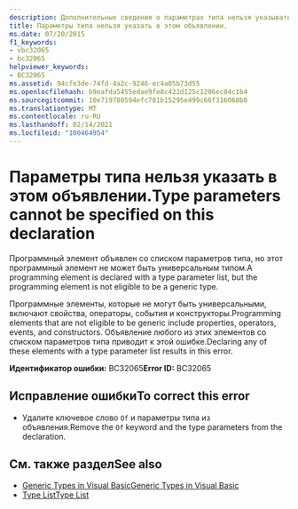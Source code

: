```yaml
---
description: Дополнительные сведения о параметрах типа нельзя указывать в этом объявлении.
title: Параметры типа нельзя указать в этом объявлении.
ms.date: 07/20/2015
f1_keywords:
- vbc32065
- bc32065
helpviewer_keywords:
- BC32065
ms.assetid: 94cfe3de-74fd-4a2c-9246-ec4a05b73d55
ms.openlocfilehash: b9eafda5455edae9fe8c422d125c1206ec84c1b4
ms.sourcegitcommit: 10e719780594efc781b15295e499c66f316068b8
ms.translationtype: MT
ms.contentlocale: ru-RU
ms.lasthandoff: 02/14/2021
ms.locfileid: "100464954"
---
```

# <a name="type-parameters-cannot-be-specified-on-this-declaration"></a><span data-ttu-id="4a62b-103">Параметры типа нельзя указать в этом объявлении.</span><span class="sxs-lookup"><span data-stu-id="4a62b-103">Type parameters cannot be specified on this declaration</span></span>

<span data-ttu-id="4a62b-104">Программный элемент объявлен со списком параметров типа, но этот программный элемент не может быть универсальным типом.</span><span class="sxs-lookup"><span data-stu-id="4a62b-104">A programming element is declared with a type parameter list, but the programming element is not eligible to be a generic type.</span></span>  
  
 <span data-ttu-id="4a62b-105">Программные элементы, которые не могут быть универсальными, включают свойства, операторы, события и конструкторы.</span><span class="sxs-lookup"><span data-stu-id="4a62b-105">Programming elements that are not eligible to be generic include properties, operators, events, and constructors.</span></span> <span data-ttu-id="4a62b-106">Объявление любого из этих элементов со списком параметров типа приводит к этой ошибке.</span><span class="sxs-lookup"><span data-stu-id="4a62b-106">Declaring any of these elements with a type parameter list results in this error.</span></span>  
  
 <span data-ttu-id="4a62b-107">**Идентификатор ошибки:** BC32065</span><span class="sxs-lookup"><span data-stu-id="4a62b-107">**Error ID:** BC32065</span></span>  
  
## <a name="to-correct-this-error"></a><span data-ttu-id="4a62b-108">Исправление ошибки</span><span class="sxs-lookup"><span data-stu-id="4a62b-108">To correct this error</span></span>  
  
- <span data-ttu-id="4a62b-109">Удалите ключевое слово `Of` и параметры типа из объявления.</span><span class="sxs-lookup"><span data-stu-id="4a62b-109">Remove the `Of` keyword and the type parameters from the declaration.</span></span>  
  
## <a name="see-also"></a><span data-ttu-id="4a62b-110">См. также раздел</span><span class="sxs-lookup"><span data-stu-id="4a62b-110">See also</span></span>

- [<span data-ttu-id="4a62b-111">Generic Types in Visual Basic</span><span class="sxs-lookup"><span data-stu-id="4a62b-111">Generic Types in Visual Basic</span></span>](../programming-guide/language-features/data-types/generic-types.md)
- [<span data-ttu-id="4a62b-112">Type List</span><span class="sxs-lookup"><span data-stu-id="4a62b-112">Type List</span></span>](../language-reference/statements/type-list.md)
